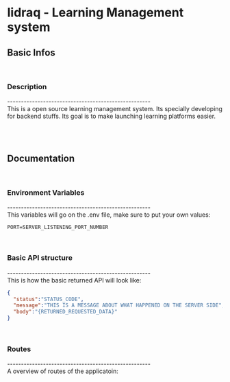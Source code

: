 # **Iidraq** - Learning Management system

## **Basic Infos**
&nbsp;

### Description
\----------------------------------------------------   
This is a open source learning management system. Its specially developing for backend stuffs. Its goal is to make launching learning platforms easier.

&nbsp;  
&nbsp;  

## **Documentation**
&nbsp;

### Environment Variables
\----------------------------------------------------  
This variables will go on the .env file, make sure to put your own values:

```
PORT=SERVER_LISTENING_PORT_NUMBER
```

&nbsp;  

### Basic API structure
\----------------------------------------------------  
This is how the basic returned API will look like:

```json
{
  "status":"STATUS_CODE",
  "message":"THIS IS A MESSAGE ABOUT WHAT HAPPENED ON THE SERVER SIDE",
  "body":"{RETURNED_REQUESTED_DATA}"
}
```

&nbsp;  

### Routes
\----------------------------------------------------  
A overview of routes of the applicatoin:


